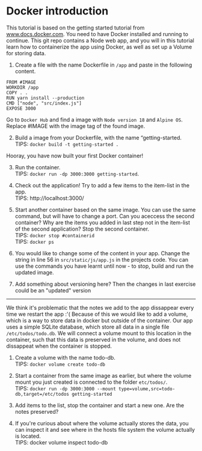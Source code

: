 # Docker introduction

This tutorial is based on the getting started tutorial from www.docs.docker.com.
You need to have Docker installed and running to continue. This git repo contains a Node web app, and you will in this tutorial learn how to containerize the app using Docker, as well as set up a Volume for storing data.


1. Create a file with the name Dockerfile in `/app` and paste in the following content.

```
FROM #IMAGE
WORKDIR /app
COPY . .
RUN yarn install --production
CMD ["node", "src/index.js"]
EXPOSE 3000
```
Go to `Docker Hub` and find a image with `Node version 18` and `Alpine OS`. Replace #IMAGE  with the image tag of the found image.

2. Build a image from your Dockerfile, with the name “getting-started.  
   TIPS: `docker build -t getting-started .`

Hooray, you have now built your first Docker container!

3. Run the container.  
    TIPS: `docker run -dp 3000:3000 getting-started`.

4. Check out the application! Try to add a few items to the item-list in the app.  
   TIPS: http://localhost:3000/
   
5. Start another container based on the same image. You can use the same command, but will have to change a port. Can you aceccess the second container? Why are the items you added in last step not in the item-list of the second application? Stop the second container.  
   TIPS: `docker stop #containerid`  
   TIPS: `docker ps`

6. You would like to change some of the content in your app. Change the string in line 56 in `src/static/js/app.js` in the projects code. You can use the commands you have learnt until now - to stop, build and run the updated image.


7. Add something about versioning here? Then the changes in last exercise could be an "updated" version

---

We think it's problematic that the notes we add to the app dissappear every time we restart the app :'( Because of this we would like to add a volume, which is a way to store data in docker but outside of the container. Our app uses a simple SQLite database, which store all data in a single file  `/etc/todos/todo.db`. We will connect a volume mount to this location in the container, such that this data is preserved in the volume, and does not dissappeat when the container is stopped.
1. Create a volume with the name todo-db.  
   TIPS: `docker volume create todo-db`

2. Start a container from the same image as earlier, but where the volume mount you just created is connected to the folder `etc/todos/`.  
   TIPS: `docker run -dp 3000:3000 --mount type=volume,src=todo-db,target=/etc/todos getting-started` 
3. Add items to the list, stop the container and start a new one. Are the notes preserved?
4. If you're curious about where the volume actually stores the data, you can inspect it and see where in the hosts file system the volume actually is located.  
   TIPS: docker volume inspect todo-db
